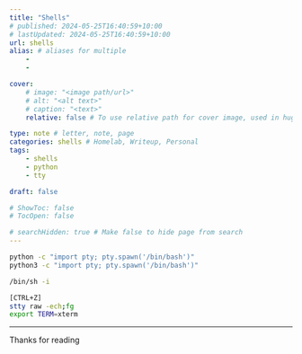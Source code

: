 ```yaml
---
title: "Shells"
# published: 2024-05-25T16:40:59+10:00
# lastUpdated: 2024-05-25T16:40:59+10:00
url: shells
alias: # aliases for multiple
    - 
    - 

cover:
    # image: "<image path/url>"
    # alt: "<alt text>"
    # caption: "<text>"
    relative: false # To use relative path for cover image, used in hugo Page-bundles 

type: note # letter, note, page
categories: shells # Homelab, Writeup, Personal
tags:
    - shells
    - python
    - tty

draft: false

# ShowToc: false
# TocOpen: false

# searchHidden: true # Make false to hide page from search
---
```


```bash
python -c "import pty; pty.spawn('/bin/bash')"
python3 -c "import pty; pty.spawn('/bin/bash')"

/bin/sh -i

[CTRL+Z]
stty raw -ech;fg
export TERM=xterm
```

---

Thanks for reading
